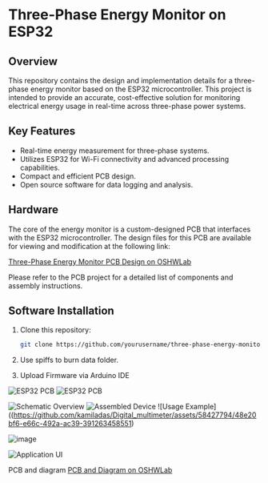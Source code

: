 # Three-Phase Energy Monitor on ESP32

## Overview
This repository contains the design and implementation details for a three-phase energy monitor based on the ESP32 microcontroller. This project is intended to provide an accurate, cost-effective solution for monitoring electrical energy usage in real-time across three-phase power systems.

## Key Features
- Real-time energy measurement for three-phase systems.
- Utilizes ESP32 for Wi-Fi connectivity and advanced processing capabilities.
- Compact and efficient PCB design.
- Open source software for data logging and analysis.

## Hardware
The core of the energy monitor is a custom-designed PCB that interfaces with the ESP32 microcontroller. The design files for this PCB are available for viewing and modification at the following link:

[Three-Phase Energy Monitor PCB Design on OSHWLab](https://oshwlab.com/kamil.adaskamil.adas/adas)

Please refer to the PCB project for a detailed list of components and assembly instructions.

## Software Installation
1. Clone this repository:
   ```bash
   git clone https://github.com/yourusername/three-phase-energy-monitor.git
   ```
2. Use spiffs to burn data folder.

3. Upload Firmware via Arduino IDE

![ESP32 PCB ](https://github.com/kamiladas/Digital_multimeter/assets/58427794/6b9421fc-af99-4d5c-b5da-9a12be77cae9)
![ESP32 PCB ](https://github.com/kamiladas/Digital_multimeter/assets/58427794/7ea5d9d1-ac70-4254-af57-573da36cf4c4)

![Schematic Overview](https://github.com/kamiladas/Digital_multimeter/assets/58427794/29ea7a18-3429-40fb-94ca-34e23a53a571)
![Assembled Device](https://raw.githubusercontent.com/kamiladas/Digital_multimeter/main/assets/58427794/94a96525-fa77-41ed-8b66-8f42c49151e9)
![Usage Example]((https://github.com/kamiladas/Digital_multimeter/assets/58427794/48e20bf6-e66c-492a-ac39-391263458551)

![image](https://github.com/kamiladas/Digital_multimeter/assets/58427794/c7716918-2110-4568-8395-b3739d3f17fe)

![Application UI](https://github.com/kamiladas/Digital_multimeter/assets/58427794/9468b386-d8fb-49d6-8b63-8a7d2e5a2e6e)


PCB and diagram 
[PCB and Diagram on OSHWLab](https://oshwlab.com/kamil.adaskamil.adas/adasa)
